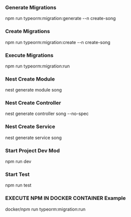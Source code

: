 
### Generate Migrations ###
npm run typeorm:migration:generate --n create-song

### Create Migrations ###
npm run typeorm:migration:create --n create-song

### Execute Migrations ###
npm run typeorm:migration:run

### Nest Create Module ###
nest generate module song

### Nest Create Controller ###
nest generate controller song --no-spec

### Nest Create Service ###
nest generate service song

### Start Project Dev Mod ###
npm run dev

### Start Test ###
npm run test

### EXECUTE NPM IN DOCKER CONTAINER Example ####
docker/npm run typeorm:migration:run